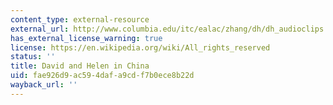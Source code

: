 ```yaml
---
content_type: external-resource
external_url: http://www.columbia.edu/itc/ealac/zhang/dh/dh_audioclips.htm
has_external_license_warning: true
license: https://en.wikipedia.org/wiki/All_rights_reserved
status: ''
title: David and Helen in China
uid: fae926d9-ac59-4daf-a9cd-f7b0ece8b22d
wayback_url: ''
---
```

